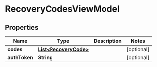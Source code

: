 
# RecoveryCodesViewModel

## Properties
Name | Type | Description | Notes
------------ | ------------- | ------------- | -------------
**codes** | [**List&lt;RecoveryCode&gt;**](RecoveryCode.md) |  |  [optional]
**authToken** | **String** |  |  [optional]



